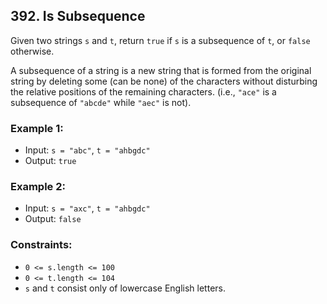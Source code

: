 ## 392. Is Subsequence

Given two strings `s` and `t`, return `true` if `s` is a subsequence of `t`, or `false` otherwise.

A subsequence of a string is a new string that is formed from the original string by deleting some (can be none) of the characters without disturbing the relative positions of the remaining characters. (i.e., `"ace"` is a subsequence of `"abcde"` while `"aec"` is not).

### Example 1:

- Input: `s = "abc"`, `t = "ahbgdc"`
- Output: `true`

### Example 2:

- Input: `s = "axc"`, `t = "ahbgdc"`
- Output: `false`

### Constraints:

- `0 <= s.length <= 100`
- `0 <= t.length <= 104`
- `s` and `t` consist only of lowercase English letters.
